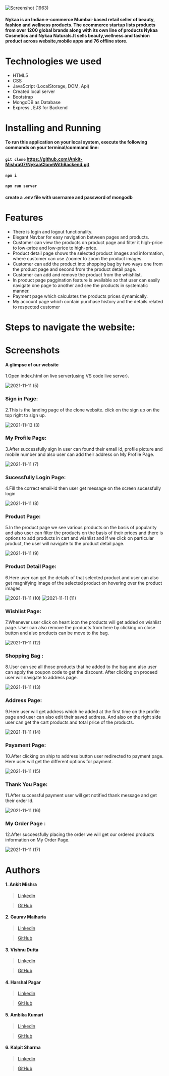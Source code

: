 
![Screenshot (1963)](https://user-images.githubusercontent.com/61643245/146307454-b6b04eec-d2bf-4036-b66a-9a690c4cd706.png)


#### Nykaa is an Indian e-commerce Mumbai-based retail seller of beauty, fashion and wellness products. The ecommerce startup lists products from over 1200 global brands along with its own line of products Nykaa Cosmetics and Nykaa Naturals.It sells beauty,wellness and fashion product across website,mobile apps and 76 offline store.


# Technologies we used 
* HTML5
* CSS
* JavaScript (LocalStorage, DOM, Api)
* Created local server
* Bootstrap
* MongoDB as Database
* Express , EJS for Backend

# Installing and Running

#### To run this application on your local system, execute the following commands on your terminal/command line:
#### `git clone` https://github.com/Ankit-Mishra07/NykaaCloneWithBackend.git
#### `npm i`
#### `npm run server`
#### create a .env file with username and password of mongodb

# Features
* There is login and logout functionality.
* Elegant Navbar for easy navigation between pages and products.
* Customer can view the products on product page and filter it high-price to low-price and low-price to high-price.
* Product detail page shows the selected product images and information, where customer can use Zoomer to zoom the product images.
* Customer can add the product into shopping bag by two ways one from the product page and second from the product detail page.
* Customer can add and remove the product from the whishlist.
* In product page paggination feature is available so that user can easily navigate one page to another and see the products in systematic manner.
* Payment page which calculates the products prices dynamically.
* My account page which contain purchase history and the details related to respected customer

# Steps to navigate the website:

# Screenshots

#### A glimpse of our website


1.Open index.html on live server(using VS code live server).

![2021-11-11 (5)](https://user-images.githubusercontent.com/61643245/141407710-c9aa55bc-6997-4cc6-81c7-1a8e18e905a2.png)

### Sign in Page:

2.This is the landing page of the clone website.
   click on the sign up on the top right to sign up.
   
![2021-11-13 (3)](https://user-images.githubusercontent.com/61643245/141608718-90305419-c33e-48a6-b55a-042adbeaa778.png)

### My Profile Page:

3.After successfully sign in user can found their email id, profile picture and mobile number and also user can add their address on My Profile Page.

![2021-11-11 (7)](https://user-images.githubusercontent.com/61643245/141608761-622cb61d-2fc2-4c67-bc39-a27d8561a4a9.png)

### Sucessfully Login Page:

4.Fill the correct email-id then user get  message on the screen sucessfully login

![2021-11-11 (8)](https://user-images.githubusercontent.com/61643245/141407751-7aec837b-d78f-4b74-9911-a31abdea26b3.png)

### Product Page:

5.In the product page we see various products on the basis of popularity and also user can filter the products on the basis of their prices and there is options to add products in cart and wishlist and if we click on particular product, the user will navigate to the product detail page.

![2021-11-11 (9)](https://user-images.githubusercontent.com/61643245/141408347-122168ca-3716-49dc-bced-11ae3113b097.png)

### Product Detail Page:

6.Here user can get the details of that selected product and user can also get magnifying image of the selected product on hovering over the product images.

![2021-11-11 (10)](https://user-images.githubusercontent.com/61643245/141407766-72a8edbd-53cd-442f-9ce0-c021b96d8a6b.png)
![2021-11-11 (11)](https://user-images.githubusercontent.com/61643245/141407777-8d8f9129-1733-49d6-9f20-66f58888af88.png)

### Wishlist Page:

7.Whenever user click on heart icon the products will get added on wishlist page. User can also remove the products from here by clicking on close button and also products can be move to the bag.

![2021-11-11 (12)](https://user-images.githubusercontent.com/61643245/141407934-f674f13f-cfc1-49b9-b02a-5b839cade800.png)

### Shopping Bag :

8.User can see all those products that he added to the bag and also user can apply the coupon code to get the discount. After clicking on proceed user will navigate to address page.

![2021-11-11 (13)](https://user-images.githubusercontent.com/61643245/141407799-3d0caf92-b944-4a9a-b3a6-7205d4f69389.png)

### Address Page:

9.Here user will get address which he added at the first time on the profile page and user can also edit their saved address. And also on the right side user can get the cart products and total price of the products.

![2021-11-11 (14)](https://user-images.githubusercontent.com/61643245/141407803-1cf170ad-685d-4eb3-a88c-143c99a7f204.png)

### Payament Page:

10.After clicking on ship to address button user redirected to payment page. Here user will get the different options for payment.

![2021-11-11 (15)](https://user-images.githubusercontent.com/61643245/141407815-b113c442-9fea-499b-9546-4179000da24f.png)

### Thank You Page:

11.After successful payment user will get notified thank message and get their order Id.

![2021-11-11 (16)](https://user-images.githubusercontent.com/61643245/141407823-faa7d8c0-283e-435c-8128-180102db0224.png)

### My Order Page :

12.After successfully placing the order we will get our ordered products information on My Order Page.

![2021-11-11 (17)](https://user-images.githubusercontent.com/61643245/141608013-55816cae-1998-4bc6-b7a9-9a1564fa473d.png)





# Authors
#### 1. Ankit Mishra
>  [Linkedin](https://www.linkedin.com/in/ankit-mishra-b96594195)

>  [GitHub](https://github.com/Ankit-Mishra07)
#### 2. Gaurav Maihuria 
> [Linkedin](https://www.linkedin.com/in/gaurav-maihuria/)

> [GitHub](https://github.com/gaurav16-lang)
#### 3. Vishnu Dutta
> [Linkedin](https://www.linkedin.com/in/vishnu-dutta-90baba20b/)

> [GitHub](https://github.com/vishnudutta1)
#### 4. Harshal Pagar
> [Linkedin](http://www.linkedin.com/in/harshal-pagar-7324a4209)

> [GitHub](https://github.com/harshpagar)

#### 5. Ambika Kumari
> [Linkedin](https://www.linkedin.com/in/ambika-kumari-5aa792165)

> [GitHub](https://github.com/ambika13kumari)

#### 6. Kalpit Sharma
> [Linkedin](http://www.linkedin.com/in/kalpit-sharma1998)

> [GitHub](https://github.com/Kalpit1998)

